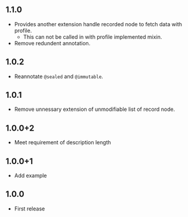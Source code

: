 ## 1.1.0

* Provides another extension handle recorded node to fetch data with profile.
    * This can not be called in with profile implemented mixin.
* Remove redundent annotation.

## 1.0.2

* Reannotate `@sealed` and `@immutable`.

## 1.0.1

* Remove unnessary extension of unmodifiable list of record node.

## 1.0.0+2

* Meet requirement of description length

## 1.0.0+1

* Add example

## 1.0.0

* First release